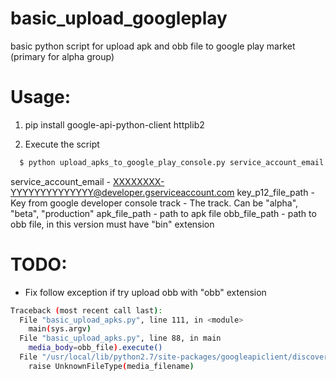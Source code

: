 # basic_upload_googleplay
basic python script for upload apk and obb file to google play market (primary for alpha group)

# Usage:

1. pip install google-api-python-client httplib2

2. Execute the script

```bash
  $ python upload_apks_to_google_play_console.py service_account_email key_p12_file_path track apk_file_path obb_file_path
```

  service_account_email - XXXXXXXX-YYYYYYYYYYYYYY@developer.gserviceaccount.com
  key_p12_file_path - Key from google developer console
  track - The track. Can be "alpha", "beta", "production"
  apk_file_path - path to apk file
  obb_file_path - path to obb file, in this version must have "bin" extension


# TODO:

* Fix follow exception if try upload obb with "obb" extension
```bash
Traceback (most recent call last):
  File "basic_upload_apks.py", line 111, in <module>
    main(sys.argv)
  File "basic_upload_apks.py", line 88, in main
    media_body=obb_file).execute()
  File "/usr/local/lib/python2.7/site-packages/googleapiclient/discovery.py", line 684, in method
    raise UnknownFileType(media_filename)
```
